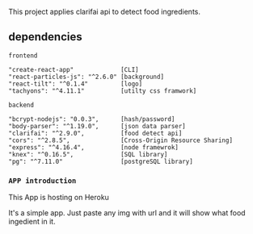 This project applies clarifai api to detect food ingredients.

## dependencies

    frontend

    "create-react-app"             [CLI]
    "react-particles-js": "^2.6.0" [background]
    "react-tilt": "^0.1.4"         [logo]
    "tachyons": "^4.11.1"          [utilty css framwork]

    backend

    "bcrypt-nodejs": "0.0.3",      [hash/password]
    "body-parser": "^1.19.0",      [json data parser]
    "clarifai": "^2.9.0",          [food detect api]
    "cors": "^2.8.5",              [Cross-Origin Resource Sharing]
    "express": "^4.16.4",          [node framewrok]
    "knex": "^0.16.5",             [SQL library]
    "pg": "^7.11.0"                [postgreSQL library]

### `APP introduction`

This App is hosting on Heroku<br>

It's a simple app. Just paste any img with url and it will show what food ingedient in it.
